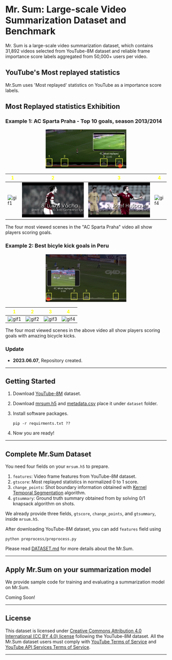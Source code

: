 # Mr. Sum: Large-scale Video Summarization Dataset and Benchmark

Mr. Sum is a large-scale video summarization dataset, which contains 31,892 videos selected from YouTube-8M dataset and reliable frame importance score labels aggregated from 50,000+ users per video.  

## YouTube's Most replayed statistics
Mr.Sum uses 'Most replayed' statistics on YouTube as a importance score labels.

<!-- <img src="images/most_replayed.jpeg" alt="Example of Most replayed" width="300" height="200"> -->


<!-- <img src="images/AC_sparta_all_gif_resized.gif" alt="Example of Soccer game Most replayed" width="200" height="250"> -->

<!-- **In this repository,**

1. We provide meta data and most replayed labels for 31,892 videos in [dataset](dataset) folder.

2. We provide Most replayed crawler enabling expansion of our dataset.

3. We provide sample codes to apply Mr.Sum dataset on a video summarization model. -->

## Most Replayed statistics Exhibition

### Example 1: AC Sparta Praha - Top 10 goals, season 2013/2014

<p align="center">
  <img src="images/AC_sparta_most_replayed_with_numbers.png" width="50%">
</p>

| **<span style="color:yellow">1</span>** | **<span style="color:yellow">2</span>** | **<span style="color:yellow">3</span>** | **<span style="color:yellow">4</span>** |
| --- | --- | --- | --- |
| ![gif1](images/AC_sparta_1_gif.gif) | ![gif2](images/AC_sparta_2_gif.gif) | ![gif3](images/AC_sparta_3_gif.gif) | ![gif4](images/AC_sparta_4_gif.gif) |

The four most viewed scenes in the "AC Sparta Praha" video all show players scoring goals. 

### Example 2: Best bicyle kick goals in Peru

<p align="center">
  <img src="images/mejores_most_replayed_with_numbers.png" width="50%">
</p>

| **<span style="color:yellow">1</span>** | **<span style="color:yellow">2</span>** | **<span style="color:yellow">3</span>** | **<span style="color:yellow">4</span>** |
| --- | --- | --- | --- |
| ![gif1](images/mejores_1_gif.gif) | ![gif2](images/mejores_2_gif.gif) | ![gif3](images/mejores_3_gif.gif) | ![gif4](images/mejores_4_gif.gif) |

The four most viewed scenes in the above video all show players scoring goals with amazing bicycle kicks. 

### Update
- **2023.06.07**, Repository created.


----
## Getting Started

1. Download [YouTube-8M](https://research.google.com/youtube8m/) dataset.

2. Download [mrsum.h5](https://drive.google.com/file/d/1xWfxTYwftclR5Xhs_ViVqZHLU0nwwbWz/view?usp=sharing) and [metadata.csv](https://drive.google.com/file/d/1GhUSEzPif5h2sUtHsSK9zn4qlEqeKcgY/view?usp=sharing) place it under `dataset` folder.

3. Install software packages.
    ```
    pip -r requirments.txt ??
    ```
4. Now you are ready!

----
## Complete Mr.Sum Dataset

You need four fields on your `mrsum.h5` to prepare.

1. `features`: Video frame features from YouTube-8M dataset.
2. `gtscore`: Most replayed statistics in normalized 0 to 1 score.
3. `change_points`: Shot boundary information obtained with [Kernel Temporal Segmentation](https://github.com/TatsuyaShirakawa/KTS) algorithm.
4. `gtsummary`: Ground truth summary obtained from by solving 0/1 knapsack algorithm on shots.

We already provide three fields, `gtscore`, `change_points`, and `gtsummary`, inside `mrsum.h5`. 

After downloading YouTube-8M dataset, you can add `features` field using
```
python preprocess/preprocess.py
```

Please read [DATASET.md](dataset/DATASET.md) for more details about the Mr.Sum.

----
## Apply Mr.Sum on your summarization model

We provide sample code for training and evaluating a summarization model on Mr.Sum.

Coming Soon!

----

## License
This dataset is licensed under [Creative Commons Attribution 4.0 International (CC BY 4.0) license](https://creativecommons.org/licenses/by/4.0/) following the YouTube-8M dataset. All the Mr.Sum dataset users must comply with [YouTube Terms of Service](https://www.youtube.com/static?template=terms) and [YouTube API Services Terms of Service](https://developers.google.com/youtube/terms/api-services-terms-of-service#agreement).

----
